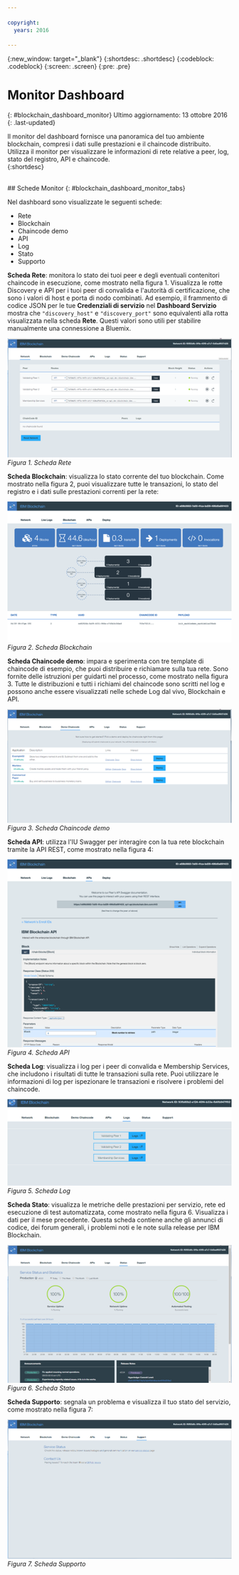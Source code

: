 ```yaml
---

copyright:
  years: 2016

---
```


{:new_window: target="_blank"}
{:shortdesc: .shortdesc}
{:codeblock: .codeblock}
{:screen: .screen}
{:pre: .pre}

# Monitor Dashboard
{: #blockchain_dashboard_monitor}
Ultimo aggiornamento: 13 ottobre 2016
{: .last-updated}

Il monitor del dashboard fornisce una panoramica del tuo ambiente blockchain, compresi i dati sulle prestazioni e il chaincode distribuito. Utilizza il monitor per visualizzare le informazioni di rete relative a peer, log, stato del registro, API e chaincode.  
{:shortdesc}

<br>
## Schede Monitor
{: #blockchain_dashboard_monitor_tabs}

Nel dashboard sono visualizzate le seguenti schede:
  - Rete
  - Blockchain
  - Chaincode demo
  - API
  - Log
  - Stato
  - Supporto

**Scheda Rete**: monitora lo stato dei tuoi peer e degli eventuali contenitori chaincode in esecuzione, come mostrato nella figura 1. Visualizza le rotte Discovery e API per i tuoi peer di convalida e l'autorità di certificazione, che sono i valori di host e porta di nodo combinati. Ad esempio, il frammento di codice JSON per le tue **Credenziali di servizio** nel **Dashboard Servizio** mostra che `"discovery_host"` e `"discovery_port"` sono equivalenti alla rotta visualizzata nella scheda **Rete**. Questi valori sono utili per stabilire manualmente una connessione a Bluemix.

![](images/IBC_BMX_Monitor_Network.png "Scheda Rete")
*Figura 1. Scheda Rete*


**Scheda Blockchain**: visualizza lo stato corrente del tuo blockchain. Come mostrato nella figura 2, puoi visualizzare tutte le transazioni, lo stato del registro e i dati sulle prestazioni correnti per la rete:

![](images/IBC_BMX_Monitor_Blockchain.png "Scheda Blockchain")
*Figura 2. Scheda Blockchain*


**Scheda Chaincode demo**: impara e sperimenta con tre template di chaincode di esempio, che puoi distribuire e richiamare sulla tua rete. Sono fornite delle istruzioni per guidarti nel processo, come mostrato nella figura 3. Tutte le distribuzioni e tutti i richiami del chaincode sono scritti nel log e possono anche essere visualizzati nelle schede Log dal vivo, Blockchain e API.  

![](images/IBC_BMX_Monitor_Demo.png "Scheda Chaincode demo")
*Figura 3. Scheda Chaincode demo*


**Scheda API**: utilizza l'IU Swagger per interagire con la tua rete blockchain tramite la API REST, come mostrato nella figura 4:  

![](images/IBC_BMX_Monitor_API.png "Scheda API")
*Figura 4. Scheda API*


**Scheda Log**:  visualizza i log per i peer di convalida e Membership Services, che includono i risultati di tutte le transazioni sulla rete. Puoi utilizzare le informazioni di log per ispezionare le transazioni e risolvere i problemi del chaincode.  

![](images/IBC_BMX_Monitor_Logs.png "Scheda Log")
*Figura 5. Scheda Log*


**Scheda Stato**: visualizza le metriche delle prestazioni per servizio, rete ed esecuzione di test automatizzata, come mostrato nella figura 6. Visualizza i dati per il mese precedente. Questa scheda contiene anche gli annunci di codice, dei forum generali, i problemi noti e le note sulla release per IBM Blockchain.  

![](images/IBC_BMX_Monitor_Status.png "Scheda Stato")
*Figura 6. Scheda Stato*


**Scheda Supporto**: segnala un problema e visualizza il tuo stato del servizio, come mostrato nella figura 7:

![](images/IBC_BMX_Monitor_Support.png "Scheda Supporto")
*Figura 7. Scheda Supporto*
